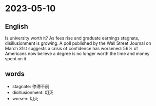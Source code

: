 # 2023-05-10

## English
Is university worth it? As fees rise and
graduate earnings stagnate,
disillusionment is growing. A poll
published by the Wall Street Journal on
March 31st suggests a crisis of confidence
has worsened: 56% of Americans now
believe a degree is no longer worth the 
time and money spent on it.


## words
* stagnate: 停滞不前
* disillusionment: 幻灭
* worsen: 幻灭
